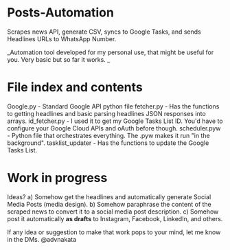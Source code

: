 # Posts-Automation
Scrapes news API, generate CSV, syncs to Google Tasks, and sends Headlines URLs to WhatsApp Number.

_Automation tool developed for my personal use, that might be useful for you.
Very basic but so far it works.
_


# File index and contents
Google.py - Standard Google API python file
fetcher.py - Has the functions to getting headlines and basic parsing headlines JSON responses into arrays.
id_fetcher.py - I used it to get my Google Tasks List ID. You'd have to configure your Google Cloud APIs and oAuth before though.
scheduler.pyw - Python file that orchestrates everything. The .pyw makes it run "in the background".
tasklist_updater - Has the functions to update the Google Tasks List.


# Work in progress
Ideas?
a) Somehow get the headlines and automatically generate Social Media Posts (media design).
b) Somehow paraphrase the content of the scraped news to convert it to a social media post description.
c) Somehow post it automatically **as drafts** to Instagram, Facebook, LinkedIn, and others.

If any idea or suggestion to make that work pops to your mind, let me know in the DMs.
@advnakata
